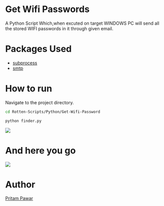 # Get Wifi Passwords
A Python Script Which,when excuted on target WINDOWS PC will send all the stored WIFI passwords in it through given email.
# Packages Used
- [subprocess](https://docs.python.org/3/library/subprocess.html)
- [smtp](https://docs.python.org/3/library/smtplib.html)
# How to run
Navigate to the project directory.
```bash
cd Rotten-Scripts/Python/Get-Wifi-Password
```
```bash
python finder.py
```
![](https://i.imgur.com/hAn99fg.jpg)
# And here you go
![](https://i.imgur.com/iJ7ht6t.jpg)
# Author
[Pritam Pawar](https://github.com/pritamp17)
